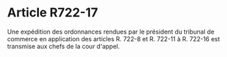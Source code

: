 # Article R722-17

Une expédition des ordonnances rendues par le président du tribunal de commerce en application des articles R. 722-8 et R. 722-11 à R. 722-16 est transmise aux chefs de la cour d'appel.
